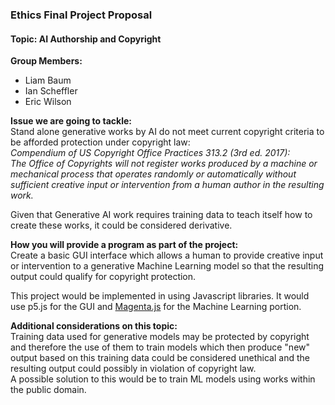 ### Ethics Final Project Proposal

#### Topic: AI Authorship and Copyright



**Group Members:**
- Liam Baum
- Ian Scheffler
- Eric Wilson


**Issue we are going to tackle:**<br>
Stand alone generative works by AI do not meet current copyright criteria to be afforded protection under copyright law:<br>
*Compendium of US Copyright Office Practices 313.2 (3rd ed. 2017):<br>
The Office of Copyrights will not register works produced by a machine or mechanical process that operates randomly or automatically without sufficient creative input or intervention from a human author in the resulting work.*

Given that Generative AI work requires training data to teach itself how to create these works, it could be considered derivative.

**How you will provide a program as part of the project:**<br>
 Create a basic GUI interface which allows a human to provide creative input or intervention to a generative Machine Learning model so that the resulting output could qualify for copyright protection.

This project would be implemented in using Javascript libraries. It would use p5.js for the GUI and [Magenta.js](https://github.com/magenta/magenta-js/tree/master/music#spice) for the Machine Learning portion.


**Additional considerations on this topic:**<br>
Training data used for generative models may be protected by copyright and therefore the use of them to train models which then produce "new" output based on this training data could be considered unethical and the resulting output could possibly in violation of copyright law.<br>
A possible solution to this would be to train ML models using works within the public domain.
